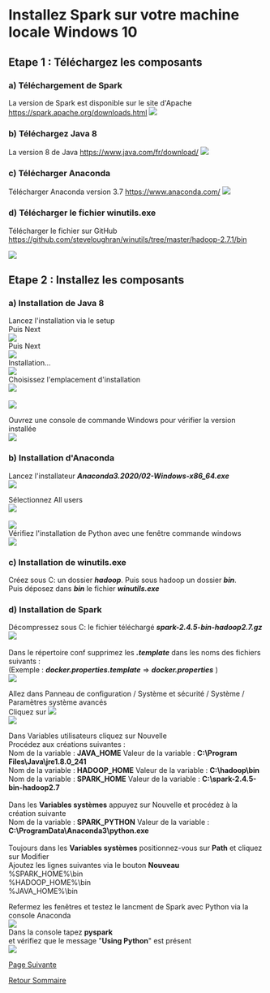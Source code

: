 # Installez Spark sur votre machine locale Windows 10

##  Etape 1 : Téléchargez les composants

### a) Téléchargement de Spark
La version de Spark est disponible sur le site d'Apache https://spark.apache.org/downloads.html
![](https://user-images.githubusercontent.com/54117403/79692135-cf544100-8263-11ea-92fb-1b46cbde48a7.png)
 
### b) Téléchargez Java 8
La version 8 de Java https://www.java.com/fr/download/
![](https://user-images.githubusercontent.com/54117403/79693224-b058ad80-8269-11ea-9653-bacfdd78df2f.PNG)

### c) Télécharger Anaconda
Télécharger Anaconda version 3.7 https://www.anaconda.com/
![](https://user-images.githubusercontent.com/54117403/79695176-a76dd900-8275-11ea-862c-44e69e3c7dd6.png)

### d) Télécharger le fichier winutils.exe
Télécharger le fichier sur GitHub https://github.com/steveloughran/winutils/tree/master/hadoop-2.7.1/bin

![](https://user-images.githubusercontent.com/54117403/79695364-b739ed00-8276-11ea-8e3a-62a63b405112.png)

##  Etape 2 : Installez les composants

### a) Installation de Java 8
Lancez l'installation via le setup <br>
Puis Next<br>
![](https://user-images.githubusercontent.com/54117403/79695534-b2296d80-8277-11ea-8714-3ae182591d35.png)<br>
Puis Next<br>
![](https://user-images.githubusercontent.com/54117403/79695576-ec930a80-8277-11ea-84c4-8be9d9ce7d88.png)<br>
Installation...<br>
![](https://user-images.githubusercontent.com/54117403/79695595-0df3f680-8278-11ea-9849-bec4b6243d18.png)<br>
Choisissez l'emplacement d'installation<br>
![](https://user-images.githubusercontent.com/54117403/79695616-2b28c500-8278-11ea-8310-6112c63a6363.png)<br>
<br>
![](https://user-images.githubusercontent.com/54117403/79695783-0b45d100-8279-11ea-8fe0-3428789bbf7c.png)<br>

Ouvrez une console de commande Windows pour vérifier la version installée<br>
![](https://user-images.githubusercontent.com/54117403/79695896-a9d23200-8279-11ea-8c15-ec06e4fd18a1.png)

### b) Installation d'Anaconda
Lancez l'installateur _**Anaconda3.2020/02-Windows-x86_64.exe**_ <br>
![](https://user-images.githubusercontent.com/54117403/79696159-37fae800-827b-11ea-9729-f863568f7601.png)<br>

Sélectionnez All users<br>
![](https://user-images.githubusercontent.com/54117403/79696191-6d9fd100-827b-11ea-8737-4b38c36630a1.png)<br>
<br>
![](https://user-images.githubusercontent.com/54117403/79696208-96c06180-827b-11ea-9153-139de96a93e7.png)
<br>
Vérifiez l'installation de Python avec une fenêtre commande windows <br>
![](https://user-images.githubusercontent.com/54117403/79696601-ec960900-827d-11ea-9b11-ef4e13c5be7e.png)
 
### c) Installation de winutils.exe
Créez sous C: un dossier _**hadoop**_. Puis sous hadoop un dossier **_bin_**.<br>
Puis déposez dans _**bin**_ le fichier _**winutils.exe**_ <br>


### d) Installation de Spark
Décompressez sous C: le fichier téléchargé _**spark-2.4.5-bin-hadoop2.7.gz**_ <br>
![](https://user-images.githubusercontent.com/54117403/79696914-d2f5c100-827f-11ea-8281-e8adf8e7bbb8.png)<br>
<br>
Dans le répertoire conf supprimez les _**.template**_ dans les noms des fichiers suivants :<br>
(Exemple : _**docker.properties.template**_  =>  _**docker.properties**_ )<br>
![](https://user-images.githubusercontent.com/54117403/79698188-8c0bc980-8287-11ea-8218-765364a84d07.png)<br>

Allez dans Panneau de configuration / Système et sécurité / Système / Paramètres système avancés <br>
Cliquez sur ![](https://user-images.githubusercontent.com/54117403/79698366-c164e700-8288-11ea-951e-ae5debf4efb6.png)<br>
![](https://user-images.githubusercontent.com/54117403/79698407-ff620b00-8288-11ea-8c7d-3c3fd4dc01a0.png)<br>

Dans Variables utilisateurs cliquez sur Nouvelle<br> 
Procédez aux créations suivantes :<br>
Nom de la variable : **JAVA_HOME**    Valeur de la variable : **C:\Program Files\Java\jre1.8.0_241**<br>
Nom de la variable : **HADOOP_HOME**  Valeur de la variable : **C:\hadoop\bin**<br>
Nom de la variable : **SPARK_HOME**   Valeur de la variable : **C:\spark-2.4.5-bin-hadoop2.7**<br>
<br>
Dans les **Variables systèmes** appuyez sur Nouvelle et procédez à la création suivante <br>
Nom de la variable : **SPARK_PYTHON**   Valeur de la variable : **C:\ProgramData\Anaconda3\python.exe** <br>
<br>
Toujours dans les **Variables systèmes** positionnez-vous sur **Path** et cliquez sur Modifier <br>
Ajoutez les lignes suivantes via le bouton **Nouveau** <br>
%SPARK_HOME%\bin <br>
%HADOOP_HOME%\bin <br>
%JAVA_HOME%\bin <br>

Refermez les fenêtres et testez le lancment de Spark avec Python via la console Anaconda <br>
![](https://user-images.githubusercontent.com/54117403/79699621-f117ed00-8290-11ea-8854-8ac556a21ec6.png)
<br>
Dans la console tapez **pyspark** <br> et vérifiez que le message "**Using Python**" est présent <br>
![](https://user-images.githubusercontent.com/54117403/79699755-b2366700-8291-11ea-9bf8-94c17d452cc3.png)



[Page Suivante](https://daviddemacedo.github.io/sid_spark/choixjdd/)

[Retour Sommaire](https://daviddemacedo.github.io/sid_spark/)










